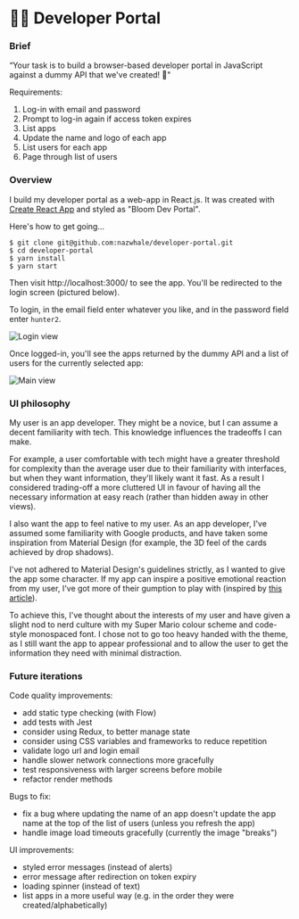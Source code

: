 # 👨‍💻 Developer Portal

### Brief

“Your task is to build a browser-based developer portal in JavaScript against a dummy API that we've created! 🎉"

Requirements:

1. Log-in with email and password
2. Prompt to log-in again if access token expires
3. List apps
4. Update the name and logo of each app
5. List users for each app
6. Page through list of users

### Overview

I build my developer portal as a web-app in React.js. It was created with [Create React App](https://github.com/facebook/create-react-app) and styled as "Bloom Dev Portal".

Here's how to get going...

```
$ git clone git@github.com:nazwhale/developer-portal.git
$ cd developer-portal
$ yarn install
$ yarn start
```

Then visit http://localhost:3000/ to see the app. You'll be redirected to the login screen (pictured below).

To login, in the email field enter whatever you like, and in the password field enter `hunter2`.

![Login view](https://i.imgur.com/NHNtdGC.png)

Once logged-in, you'll see the apps returned by the dummy API and a list of users for the currently selected app:

![Main view](https://i.imgur.com/MhpSC3G.png)

### UI philosophy

My user is an app developer. They might be a novice, but I can assume a decent familiarity with tech. This knowledge influences the tradeoffs I can make.

For example, a user comfortable with tech might have a greater threshold for complexity than the average user due to their familiarity with interfaces, but when they want information, they'll likely want it fast. As a result I considered trading-off a more cluttered UI in favour of having all the necessary information at easy reach (rather than hidden away in other views).

I also want the app to feel native to my user. As an app developer, I've assumed some familiarity with Google products, and have taken some inspiration from Material Design (for example, the 3D feel of the cards achieved by drop shadows).

I've not adhered to Material Design's guidelines strictly, as I wanted to give the app some character. If my app can inspire a positive emotional reaction from my user, I've got more of their gumption to play with (inspired by [this article](http://andrewchen.co/psychd-funnel-conversion/)).

To achieve this, I've thought about the interests of my user and have given a slight nod to nerd culture with my Super Mario colour scheme and code-style monospaced font. I chose not to go too heavy handed with the theme, as I still want the app to appear professional and to allow the user to get the information they need with minimal distraction.

### Future iterations

Code quality improvements:

* add static type checking (with Flow)
* add tests with Jest
* consider using Redux, to better manage state
* consider using CSS variables and frameworks to reduce repetition
* validate logo url and login email
* handle slower network connections more gracefully
* test responsiveness with larger screens before mobile
* refactor render methods

Bugs to fix:

* fix a bug where updating the name of an app doesn't update the app name at the top of the list of users (unless you refresh the app)
* handle image load timeouts gracefully (currently the image "breaks")

UI improvements:

* styled error messages (instead of alerts)
* error message after redirection on token expiry
* loading spinner (instead of text)
* list apps in a more useful way (e.g. in the order they were created/alphabetically)
